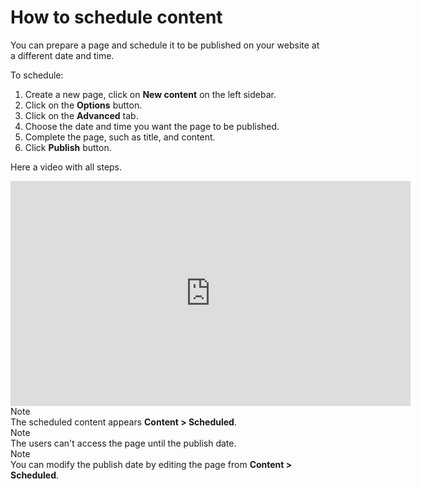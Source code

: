 # How to schedule content
<!-- position: 5 -->

You can prepare a page and schedule it to be published on your website at a different date and time.

To schedule:
1. Create a new page, click on **New content** on the left sidebar.
2. Click on the **Options** button.
3. Click on the **Advanced** tab.
4. Choose the date and time you want the page to be published.
5. Complete the page, such as title, and content.
6. Click **Publish** button.

Here a video with all steps.
<iframe width="640" height="360" src="https://www.youtube.com/embed/3E8qhXbek5o?rel=0&amp;showinfo=0" frameborder="0" allow="accelerometer; autoplay; encrypted-media; gyroscope; picture-in-picture" allowfullscreen></iframe>

<div class="note">
<div class="title">Note</div>
The scheduled content appears <b>Content > Scheduled</b>.
</div>

<div class="note">
<div class="title">Note</div>
The users can't access the page until the publish date.
</div>

<div class="note">
<div class="title">Note</div>
You can modify the publish date by editing the page from <b>Content > Scheduled</b>.
</div>
